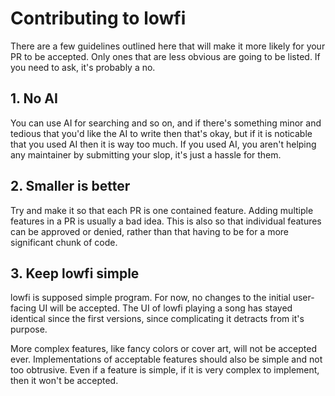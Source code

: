 # Contributing to lowfi

There are a few guidelines outlined here that will make it more likely for your PR to be accepted.
Only ones that are less obvious are going to be listed. If you need to ask, it's probably a no.

## 1. No AI

You can use AI for searching and so on, and if there's something minor and tedious that you'd like
the AI to write then that's okay, but if it is noticable that you used AI then it is way too much.
If you used AI, you aren't helping any maintainer by submitting your slop, it's just a hassle for them.

## 2. Smaller is better

Try and make it so that each PR is one contained feature. Adding multiple features in a PR is usually a bad idea.
This is also so that individual features can be approved or denied, rather than that having to be for a more significant
chunk of code.

## 3. Keep lowfi simple

lowfi is supposed simple program. For now, no changes to the initial user-facing UI will be accepted.
The UI of lowfi playing a song has stayed identical since the first versions, since complicating it
detracts from it's purpose.

More complex features, like fancy colors or cover art, will not be accepted ever. Implementations of
acceptable features should also be simple and not too obtrusive. Even if a feature is simple,
if it is very complex to implement, then it won't be accepted.
